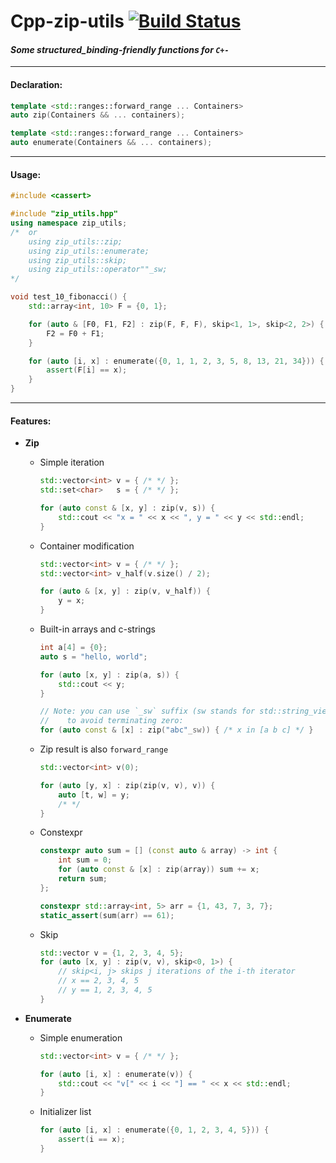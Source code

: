 # Cpp-zip-utils [![Build Status](https://travis-ci.com/ZhekehZ/Cpp-zip-utils.svg?branch=master)](https://travis-ci.com/ZhekehZ/Cpp-zip-utils)
#### _Some structured_binding-friendly functions for `C+-`_

---

#### Declaration:
```c++
template <std::ranges::forward_range ... Containers>
auto zip(Containers && ... containers);
```

```c++
template <std::ranges::forward_range ... Containers>
auto enumerate(Containers && ... containers);
```
---
#### Usage:
```c++
#include <cassert>

#include "zip_utils.hpp"
using namespace zip_utils;
/*  or
    using zip_utils::zip;
    using zip_utils::enumerate;
    using zip_utils::skip;
    using zip_utils::operator""_sw;
*/

void test_10_fibonacci() {    
    std::array<int, 10> F = {0, 1};

    for (auto & [F0, F1, F2] : zip(F, F, F), skip<1, 1>, skip<2, 2>) {
        F2 = F0 + F1;
    }

    for (auto [i, x] : enumerate({0, 1, 1, 2, 3, 5, 8, 13, 21, 34})) {
        assert(F[i] == x);
    }
}
```
---
#### Features:
*  **Zip**
    - Simple iteration
        ```c++
        std::vector<int> v = { /* */ };
        std::set<char>   s = { /* */ };
        
        for (auto const & [x, y] : zip(v, s)) { 
            std::cout << "x = " << x << ", y = " << y << std::endl; 
        }
        ```
    - Container modification
        ```c++
        std::vector<int> v = { /* */ };
        std::vector<int> v_half(v.size() / 2); 
      
        for (auto & [x, y] : zip(v, v_half)) {
            y = x;
        }
        ```
    - Built-in arrays and c-strings
        ```c++
        int a[4] = {0};
        auto s = "hello, world";
      
        for (auto [x, y] : zip(a, s)) {
            std::cout << y;  
        }
      
        // Note: you can use `_sw` suffix (sw stands for std::string_view) for c-strings 
        //    to avoid terminating zero: 
        for (auto const & [x] : zip("abc"_sw)) { /* x in [a b c] */ }
        ```
    - Zip result is also `forward_range`
        ```c++
        std::vector<int> v(0);
      
        for (auto [y, x] : zip(zip(v, v), v)) {
            auto [t, w] = y;     
            /* */
        }
        ```
    - Constexpr
        ```c++
        constexpr auto sum = [] (const auto & array) -> int {
            int sum = 0;
            for (auto const & [x] : zip(array)) sum += x;  
            return sum;
        };
      
        constexpr std::array<int, 5> arr = {1, 43, 7, 3, 7};
        static_assert(sum(arr) == 61);
        ```
    - Skip
        ```c++
        std::vector v = {1, 2, 3, 4, 5};
        for (auto [x, y] : zip(v, v), skip<0, 1>) {
            // skip<i, j> skips j iterations of the i-th iterator
            // x == 2, 3, 4, 5
            // y == 1, 2, 3, 4, 5
        }
        ```
      
*   **Enumerate**
    - Simple enumeration
        ```c++
        std::vector<int> v = { /* */ };
      
        for (auto [i, x] : enumerate(v)) {
            std::cout << "v[" << i << "] == " << x << std::endl;
        }
        ```
    - Initializer list
        ```c++
        for (auto [i, x] : enumerate({0, 1, 2, 3, 4, 5})) {
            assert(i == x);
        }
        ```
